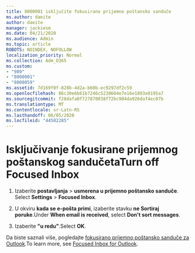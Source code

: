 ```yaml
---
title: 8000001 isključite fokusirano prijemno poštansko sanduče
ms.author: daeite
author: daeite
manager: jackiesm
ms.date: 04/21/2020
ms.audience: Admin
ms.topic: article
ROBOTS: NOINDEX, NOFOLLOW
localization_priority: Normal
ms.collection: Adm_O365
ms.custom:
- "989"
- "8000001"
- "8000059"
ms.assetid: 7d169f0f-828b-4d2a-b60b-ec9297df2c59
ms.openlocfilehash: 86c30e6b61b7246c5230604e7e16e1893a9195a7
ms.sourcegitcommit: f28dafa0f727870038f72bc904da926daf4ec07b
ms.translationtype: MT
ms.contentlocale: sr-Latn-RS
ms.lasthandoff: 06/05/2020
ms.locfileid: "44582285"
---
```

# <a name="turn-off-focused-inbox"></a><span data-ttu-id="43c9c-102">Isključivanje fokusirane prijemnog poštanskog sandučeta</span><span class="sxs-lookup"><span data-stu-id="43c9c-102">Turn off Focused Inbox</span></span>

1. <span data-ttu-id="43c9c-103">Izaberite **postavljanja** \> **usmerena u prijemno poštansko sanduče**.  </span><span class="sxs-lookup"><span data-stu-id="43c9c-103">Select **Settings**  \> **Focused Inbox**.</span></span>

2. <span data-ttu-id="43c9c-104">U okviru **kada se e-pošta primi**, izaberite stavku **ne Sortiraj poruke**.</span><span class="sxs-lookup"><span data-stu-id="43c9c-104">Under **When email is received**, select **Don't sort messages**.</span></span>

3. <span data-ttu-id="43c9c-105">Izaberite **"u redu"**.</span><span class="sxs-lookup"><span data-stu-id="43c9c-105">Select **OK**.</span></span>

<span data-ttu-id="43c9c-106">Da biste saznali više, pogledajte [fokusirano prijemno poštansko sanduče za Outlook](https://support.office.com/article/f445ad7f-02f4-4294-a82e-71d8964e3978?wt.mc_id=Office_Outlook_com_Alchemy).</span><span class="sxs-lookup"><span data-stu-id="43c9c-106">To learn more, see [Focused Inbox for Outlook](https://support.office.com/article/f445ad7f-02f4-4294-a82e-71d8964e3978?wt.mc_id=Office_Outlook_com_Alchemy).</span></span>

